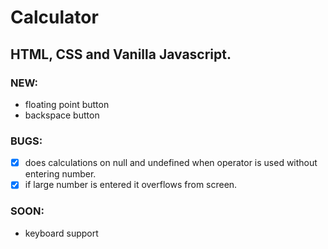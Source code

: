 # Calculator
## HTML, CSS and Vanilla Javascript.

### NEW:
* floating point button
* backspace button

### BUGS:
- [x] does calculations on null and undefined when operator is used without entering number.
- [x] if large number is entered it overflows from screen.

### SOON:
* keyboard support
